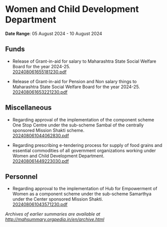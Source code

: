 # Women and Child Development Department

**Date Range**: 05 August 2024 - 10 August 2024


## Funds
- Release of Grant-in-aid for salary to Maharashtra State Social Welfare Board for the year 2024-25.\
  [202408061655181230.pdf](https://gr.maharashtra.gov.in/Site/Upload/Government%20Resolutions/English/202408061655181230.pdf)

- Release of Grant-in-aid for Pension and Non salary things to Maharashtra State Social Welfare Board for the year 2024-25.\
  [202408061653221230.pdf](https://gr.maharashtra.gov.in/Site/Upload/Government%20Resolutions/English/202408061653221230.pdf)

## Miscellaneous
- Regarding approval of the implementation of the component scheme One Stop Centre under the sub-scheme Sambal of the centrally sponsored Mission Shakti scheme.\
  [202408061044062830.pdf](https://gr.maharashtra.gov.in/Site/Upload/Government%20Resolutions/English/202408061044062830.pdf)

- Regarding prescribing e-tendering process for supply of food grains and essential commodities of all government organizations working under Women and Child Development Department.\
  [202408061449223030.pdf](https://gr.maharashtra.gov.in/Site/Upload/Government%20Resolutions/English/202408061449223030.pdf)

## Personnel
- Regarding approval to the implementation of Hub for Empowerment of Women as a component scheme under the sub-scheme Samarthya under the Center sponsored Mission Shakti.\
  [202408061043571230.pdf](https://gr.maharashtra.gov.in/Site/Upload/Government%20Resolutions/English/202408061043571230.pdf)


*Archives of earlier summaries are available at http://mahsummary.orgpedia.in/en/archive.html*